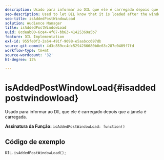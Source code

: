 ```yaml
---
description: Usado para informar ao DIL que ele é carregado depois que a janela é carregada.
seo-description: Used to let DIL know that it is loaded after the window loads.
seo-title: isAddedPostWindowLoad
solution: Audience Manager
title: isAddedPostWindowLoad
uuid: 8cdeab00-6ce4-4f07-bb63-41425369a5b7
feature: DIL Implementation
exl-id: 955fe0f2-2a64-491f-9098-e5aabcc697db
source-git-commit: 4d3c859cc4dc5294286680b0e63c287e0409f7fd
workflow-type: tm+mt
source-wordcount: '32'
ht-degree: 12%

---
```


# isAddedPostWindowLoad{#isaddedpostwindowload}

Usado para informar ao DIL que ele é carregado depois que a janela é carregada.

**Assinatura da Função:** `isAddedPostWindowLoad: function()`

<!--
r_dil_added_post_window_load.xml
-->

## Código de exemplo

```
DIL.isAddedPostWindowLoad();
```
